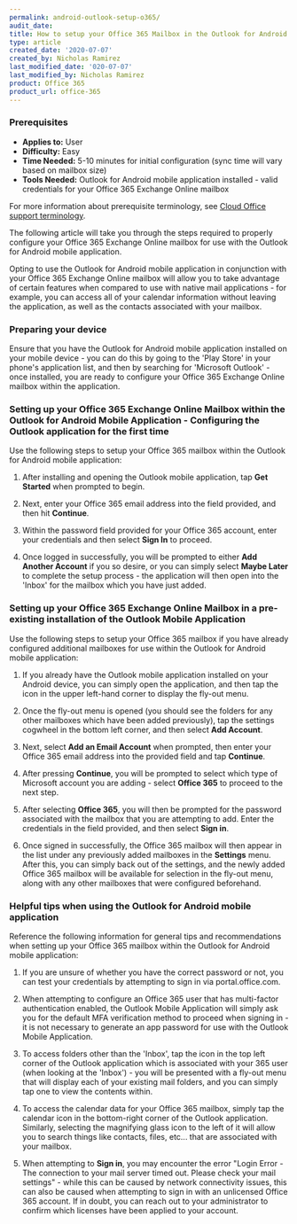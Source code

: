```yaml
---
permalink: android-outlook-setup-o365/
audit_date:
title: How to setup your Office 365 Mailbox in the Outlook for Android Mobile Application
type: article
created_date: '2020-07-07'
created_by: Nicholas Ramirez
last_modified_date: '020-07-07'
last_modified_by: Nicholas Ramirez
product: Office 365
product_url: office-365
---
```


### Prerequisites

- **Applies to:** User
- **Difficulty:** Easy
- **Time Needed:** 5-10 minutes for initial configuration (sync time will vary based on mailbox size)
- **Tools Needed:** Outlook for Android mobile application installed - valid credentials for your Office 365 Exchange Online mailbox

For more information about prerequisite terminology, see [Cloud Office support terminology](/how-to/cloud-office-support-terminology).

The following article will take you through the steps required to properly configure your Office 365 Exchange Online mailbox for use with the Outlook for Android mobile application.

Opting to use the Outlook for Android mobile application in conjunction with your Office 365 Exchange Online mailbox will allow you to take advantage of certain features when compared to use with native mail applications - for example, you can access all of your calendar information without leaving the application, as well as the contacts associated with your mailbox.

### Preparing your device

Ensure that you have the Outlook for Android mobile application installed on your mobile device - you can do this by going to the 'Play Store' in your phone's application list, and then by searching for 'Microsoft Outlook' - once installed, you are ready to configure your Office 365 Exchange Online mailbox within the application.

### Setting up your Office 365 Exchange Online Mailbox within the Outlook for Android Mobile Application - Configuring the Outlook application for the first time

Use the following steps to setup your Office 365 mailbox within the Outlook for Android mobile application:

1.	After installing and opening the Outlook mobile application, tap **Get Started** when prompted to begin.

2.	Next, enter your Office 365 email address into the field provided, and then hit **Continue**.

3.	Within the password field provided for your Office 365 account, enter your credentials and then select **Sign In** to proceed.

4.	Once logged in successfully, you will be prompted to either **Add Another Account** if you so desire, or you can simply select **Maybe Later** to complete the setup process - the application will then open into the 'Inbox' for the mailbox which you have just added.

### Setting up your Office 365 Exchange Online Mailbox in a pre-existing installation of the Outlook Mobile Application

Use the following steps to setup your Office 365 mailbox if you have already configured additional mailboxes for use within the Outlook for Android mobile application:

1.	If you already have the Outlook mobile application installed on your Android device, you can simply open the application, and then tap the icon in the upper left-hand corner to display the fly-out menu.

2.	Once the fly-out menu is opened (you should see the folders for any other mailboxes which have been added previously), tap the settings cogwheel in the bottom left corner, and then select **Add Account**.

3.	Next, select **Add an Email Account** when prompted, then enter your Office 365 email address into the provided field and tap **Continue**.

4.  After pressing **Continue**, you will be prompted to select which type of Microsoft account you are adding - select **Office 365** to proceed to the next step.

5.  After selecting **Office 365**, you will then be prompted for the password associated with the mailbox that you are attempting to add. Enter the credentials in the field provided, and then select **Sign in**.

6.  Once signed in successfully, the Office 365 mailbox will then appear in the list under any previously added mailboxes in the **Settings** menu. After this, you can simply back out of the settings, and the newly added Office 365 mailbox will be available for selection in the fly-out menu, along with any other mailboxes that were configured beforehand.

### Helpful tips when using the Outlook for Android mobile application

Reference the following information for general tips and recommendations when setting up your Office 365 mailbox within the Outlook for Android mobile application:

1.  If you are unsure of whether you have the correct password or not, you can test your credentials by attempting to sign in via portal.office.com.

2.  When attempting to configure an Office 365 user that has multi-factor authentication enabled, the Outlook Mobile Application will simply ask you for the default MFA verification method to proceed when signing in - it is not necessary to generate an app password for use with the Outlook Mobile Application.

3.  To access folders other than the 'Inbox', tap the icon in the top left corner of the Outlook application which is associated with your 365 user (when looking at the 'Inbox') - you will be presented with a fly-out menu that will display each of your existing mail folders, and you can simply tap one to view the contents within.

4.  To access the calendar data for your Office 365 mailbox, simply tap the calendar icon in the bottom-right corner of the Outlook application. Similarly, selecting the magnifying glass icon to the left of it will allow you to search things like contacts, files, etc... that are associated with your mailbox.

5.  When attempting to **Sign in**, you may encounter the error "Login Error - The connection to your mail server timed out. Please check your mail settings" - while this can be caused by network connectivity issues, this can also be caused when attempting to sign in with an unlicensed Office 365 account. If in doubt, you can reach out to your administrator to confirm which licenses have been applied to your account.
